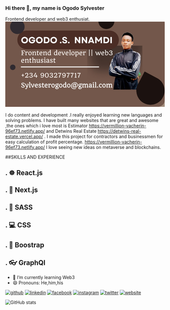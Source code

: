 ### Hi there 👋, my name is Ogodo Sylvester
Frontend developer and web3 enthusiat.
![I am a Frontend developer and web3 enthusiat.](https://github.com/Thetwin21/Ogodo-Sylvester-N/blob/main/IMG_20220419_171837.jpg)

I do content and development .I really enjoyed learning new languages and solving problems. I have built many websites that are great and awesome ,the ones which i love most is Estimator https://vermillion-vacherin-96ef73.netlify.app/ and Detwins Real Estate https://detwins-real-estate.vercel.app/ .
I made this project for contractors and businessmen for easy calculation of profit percentage. https://vermillion-vacherin-96ef73.netlify.app/
I love seeing new ideas on metaverse and blockchains.

##SKILLS AND EXPERIENCE
## . ☸ React.js
## . 📱 Next.js
## . 🎀 SASS
## . 💻 CSS
## . 🎨 Boostrap
## . 👓 GraphQl

- 🌱 I’m currently learning Web3 
- 😄 Pronouns: He,him,his 


[<img src='https://cdn.jsdelivr.net/npm/simple-icons@3.0.1/icons/github.svg' alt='github' height='40'>](https://github.com/Thetwin21)  [<img src='https://cdn.jsdelivr.net/npm/simple-icons@3.0.1/icons/linkedin.svg' alt='linkedin' height='40'>](https://www.linkedin.com/in/ogodo(sylvester)nnamdi/)  [<img src='https://cdn.jsdelivr.net/npm/simple-icons@3.0.1/icons/facebook.svg' alt='facebook' height='40'>](https://www.facebook.com/sylvesterogodo)  [<img src='https://cdn.jsdelivr.net/npm/simple-icons@3.0.1/icons/instagram.svg' alt='instagram' height='40'>](https://www.instagram.com/the_twins_sv/)  [<img src='https://cdn.jsdelivr.net/npm/simple-icons@3.0.1/icons/twitter.svg' alt='twitter' height='40'>](https://twitter.com/Thetwin2121)  [<img src='https://cdn.jsdelivr.net/npm/simple-icons@3.0.1/icons/icloud.svg' alt='website' height='40'>](https://cute-taffy-1971d9.netlify.app/)  

![GitHub stats](https://github-readme-stats.vercel.app/api?username=Thetwin21&show_icons=true)
